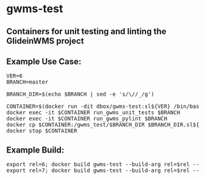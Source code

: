 # gwms-test
## Containers for unit testing and linting the GlideinWMS project

## Example Use Case:
<pre>
VER=6
BRANCH=master

BRANCH_DIR=$(echo $BRANCH | sed -e 's/\//_/g')

CONTAINER=$(docker run -dit dbox/gwms-test:sl${VER} /bin/bash)
docker exec -it $CONTAINER run_gwms_unit_tests $BRANCH
docker exec -it $CONTAINER run_gwms_pylint $BRANCH
docker cp $CONTAINER:/gwms_test/$BRANCH_DIR $BRANCH_DIR.sl${VER}
docker stop $CONTAINER
</pre>

## Example Build:
<pre>
export rel=6; docker build gwms-test --build-arg rel=$rel --tag ddbox/gwms-test:$rel
export rel=7; docker build gwms-test --build-arg rel=$rel --tag ddbox/gwms-test:$rel
</pre>




